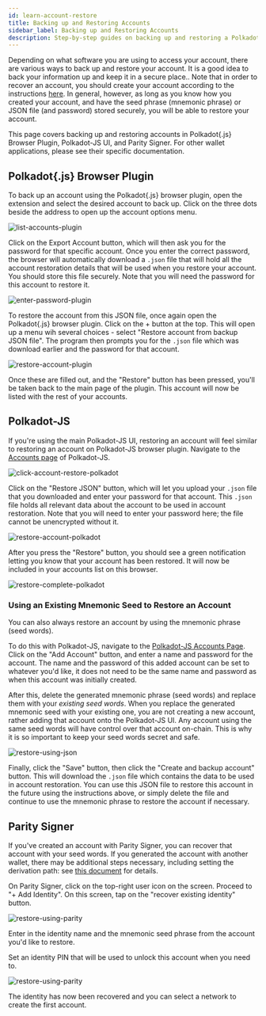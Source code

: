 ```yaml
---
id: learn-account-restore
title: Backing up and Restoring Accounts
sidebar_label: Backing up and Restoring Accounts
description: Step-by-step guides on backing up and restoring a Polkadot account.
---
```


Depending on what software you are using to access your account, there are various ways to back up
and restore your account. It is a good idea to back your information up and keep it in a secure
place.. Note that in order to recover an account, you should create your account according to the
instructions [here](learn-account-generation.md). In general, however, as long as you know how you
created your account, and have the seed phrase (mnemonic phrase) or JSON file (and password) stored
securely, you will be able to restore your account.

This page covers backing up and restoring accounts in Polkadot{.js} Browser Plugin, Polkadot-JS UI,
and Parity Signer. For other wallet applications, please see their specific documentation.

## Polkadot{.js} Browser Plugin

To back up an account using the Polkadot{.js} browser plugin, open the extension and select the
desired account to back up. Click on the three dots beside the address to open up the account
options menu.

![list-accounts-plugin](assets/accounts/polkadot.js_list_accounts.png)

Click on the Export Account button, which will then ask you for the password for that specific
account. Once you enter the correct password, the browser will automatically download a `.json` file
that will hold all the account restoration details that will be used when you restore your account.
You should store this file securely. Note that you will need the password for this account to
restore it.

![enter-password-plugin](assets/accounts/polkadot.js_enter_password.png)

To restore the account from this JSON file, once again open the Polkadot{.js} browser plugin. Click
on the + button at the top. This will open up a menu wih several choices - select "Restore account
from backup JSON file". The program then prompts you for the `.json` file which was download earlier
and the password for that account.

![restore-account-plugin](assets/accounts/polkadot.js_restore_account.png)

Once these are filled out, and the "Restore" button has been pressed, you'll be taken back to the
main page of the plugin. This account will now be listed with the rest of your accounts.

## Polkadot-JS

If you're using the main Polkadot-JS UI, restoring an account will feel similar to restoring an
account on Polkadot-JS browser plugin. Navigate to the
[Accounts page](https://polkadot.js.org/apps/#/accounts) of Polkadot-JS.

![click-account-restore-polkadot](assets/accounts/polkadot_click_restore.png)

Click on the "Restore JSON" button, which will let you upload your `.json` file that you downloaded
and enter your password for that account. This `.json` file holds all relevant data about the
account to be used in account restoration. Note that you will need to enter your password here; the
file cannot be unencrypted without it.

![restore-account-polkadot](assets/accounts/polkadot_restore_account.png)

After you press the "Restore" button, you should see a green notification letting you know that your
account has been restored. It will now be included in your accounts list on this browser.

![restore-complete-polkadot](assets/accounts/polkadot_restore_complete.png)

### Using an Existing Mnemonic Seed to Restore an Account

You can also always restore an account by using the mnemonic phrase (seed words).

To do this with Polkadot-JS, navigate to the
[Polkadot-JS Accounts Page](https://polkadot.js.org/apps/#/accounts). Click on the "Add Account"
button, and enter a name and password for the account. The name and the password of this added
account can be set to whatever you'd like, it does not need to be the same name and password as when
this account was initially created.

After this, delete the generated mnemonic phrase (seed words) and replace them with your _existing
seed words_. When you replace the generated mnemonic seed with your existing one, you are not
creating a new account, rather adding that account onto the Polkadot-JS UI. Any account using the
same seed words will have control over that account on-chain. This is why it is so important to keep
your seed words secret and safe.

![restore-using-json](assets/accounts/polkadot-js-existing-json.png)

Finally, click the "Save" button, then click the "Create and backup account" button. This will
download the `.json` file which contains the data to be used in account restoration. You can use
this JSON file to restore this account in the future using the instructions above, or simply delete
the file and continue to use the mnemonic phrase to restore the account if necessary.

## Parity Signer

If you've created an account with Parity Signer, you can recover that account with your seed words.
If you generated the account with another wallet, there may be additional steps necessary, including
setting the derivation path: see
[this document](https://github.com/paritytech/parity-signer/blob/master/docs/tutorials/Recover-Account-Polkadotjs.md)
for details.

On Parity Signer, click on the top-right user icon on the screen. Proceed to "+ Add Identity". On
this screen, tap on the "recover existing identity" button.

![restore-using-parity](assets/parity_Signer_restore1.PNG)

Enter in the identity name and the mnemonic seed phrase from the account you'd like to restore.

Set an identity PIN that will be used to unlock this account when you need to.

![restore-using-parity](assets/parity_Signer_restore2.PNG)

The identity has now been recovered and you can select a network to create the first account.
